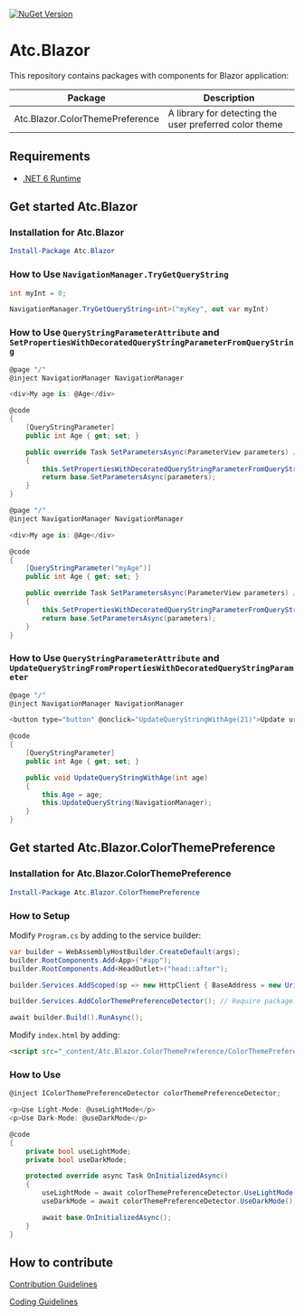 [![NuGet Version](https://img.shields.io/nuget/v/Atc.Blazor.ColorThemePreference.svg?logo=nuget&style=for-the-badge)](https://www.nuget.org/packages/Atc.Blazor.ColorThemePreference)

# Atc.Blazor

This repository contains packages with components for Blazor application:

| Package | Description |
|---|---|
| Atc.Blazor.ColorThemePreference | A library for detecting the user preferred color theme |

## Requirements

* [.NET 6 Runtime](https://dotnet.microsoft.com/en-us/download/dotnet/6.0)

## Get started Atc.Blazor

### Installation for Atc.Blazor

```powershell
Install-Package Atc.Blazor
```

### How to Use `NavigationManager.TryGetQueryString`

```csharp
int myInt = 0;

NavigationManager.TryGetQueryString<int>("myKey", out var myInt)
```

### How to Use `QueryStringParameterAttribute` and `SetPropertiesWithDecoratedQueryStringParameterFromQueryString`

```csharp
@page "/"
@inject NavigationManager NavigationManager

<div>My age is: @Age</div>

@code
{
    [QueryStringParameter]
    public int Age { get; set; }

    public override Task SetParametersAsync(ParameterView parameters) // Overload from Blazor components lifecycle
    {
        this.SetPropertiesWithDecoratedQueryStringParameterFromQueryString(NavigationManager); // Bind from url-qyery-parameter 'age' to property 'Age'
        return base.SetParametersAsync(parameters);
    }
}
```

```csharp
@page "/"
@inject NavigationManager NavigationManager

<div>My age is: @Age</div>

@code
{
    [QueryStringParameter("myAge")]
    public int Age { get; set; }

    public override Task SetParametersAsync(ParameterView parameters) // Overload from Blazor components lifecycle
    {
        this.SetPropertiesWithDecoratedQueryStringParameterFromQueryString(NavigationManager); // Bind from url-qyery-parameter 'myAge' to property 'Age'
        return base.SetParametersAsync(parameters);
    }
}
```

### How to Use `QueryStringParameterAttribute` and `UpdateQueryStringFromPropertiesWithDecoratedQueryStringParameter`

```csharp
@page "/"
@inject NavigationManager NavigationManager

<button type="button" @onclick="UpdateQueryStringWithAge(21)">Update url</button>

@code
{
    [QueryStringParameter]
    public int Age { get; set; }

    public void UpdateQueryStringWithAge(int age)
    {
        this.Age = age;
        this.UpdateQueryString(NavigationManager);
    }
}
```

## Get started Atc.Blazor.ColorThemePreference

### Installation for Atc.Blazor.ColorThemePreference

```powershell
Install-Package Atc.Blazor.ColorThemePreference
```

### How to Setup

Modify `Program.cs` by adding to the service builder:

```csharp
var builder = WebAssemblyHostBuilder.CreateDefault(args);
builder.RootComponents.Add<App>("#app");
builder.RootComponents.Add<HeadOutlet>("head::after");

builder.Services.AddScoped(sp => new HttpClient { BaseAddress = new Uri(builder.HostEnvironment.BaseAddress) });

builder.Services.AddColorThemePreferenceDetector(); // Require package: Atc.Blazor.ColorThemePreference

await builder.Build().RunAsync();
```

Modify `index.html` by adding:

```html
<script src="_content/Atc.Blazor.ColorThemePreference/ColorThemePreferenceDetector.js" type="module"></script>
```

### How to Use

```csharp
@inject IColorThemePreferenceDetector colorThemePreferenceDetector;

<p>Use Light-Mode: @useLightMode</p>
<p>Use Dark-Mode: @useDarkMode</p>

@code
{
    private bool useLightMode;
    private bool useDarkMode;

    protected override async Task OnInitializedAsync()
    {
        useLightMode = await colorThemePreferenceDetector.UseLightMode();
        useDarkMode = await colorThemePreferenceDetector.UseDarkMode();

        await base.OnInitializedAsync();
    }
}
```

## How to contribute

[Contribution Guidelines](https://atc-net.github.io/introduction/about-atc#how-to-contribute)

[Coding Guidelines](https://atc-net.github.io/introduction/about-atc#coding-guidelines)